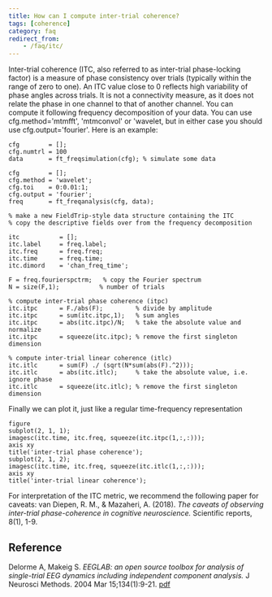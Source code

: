 ```yaml
---
title: How can I compute inter-trial coherence?
tags: [coherence]
category: faq
redirect_from:
    - /faq/itc/
---
```


Inter-trial coherence (ITC, also referred to as inter-trial phase-locking factor) is a measure of phase consistency over trials (typically within the range of zero to one). An ITC value close to 0 reflects high variability of phase angles across trials. It is not a connectivity measure, as it does not relate the phase in one channel to that of another channel. You can compute it following frequency decomposition of your data.
You can use cfg.method='mtmfft', 'mtmconvol' or 'wavelet, but in either case you should use cfg.output='fourier'. Here is an example:

    cfg        = [];
    cfg.numtrl = 100
    data       = ft_freqsimulation(cfg); % simulate some data

    cfg        = [];
    cfg.method = 'wavelet';
    cfg.toi    = 0:0.01:1;
    cfg.output = 'fourier';
    freq       = ft_freqanalysis(cfg, data);

    % make a new FieldTrip-style data structure containing the ITC
    % copy the descriptive fields over from the frequency decomposition

    itc           = [];
    itc.label     = freq.label;
    itc.freq      = freq.freq;
    itc.time      = freq.time;
    itc.dimord    = 'chan_freq_time';

    F = freq.fourierspctrm;   % copy the Fourier spectrum
    N = size(F,1);           % number of trials

    % compute inter-trial phase coherence (itpc)
    itc.itpc      = F./abs(F);         % divide by amplitude
    itc.itpc      = sum(itc.itpc,1);   % sum angles
    itc.itpc      = abs(itc.itpc)/N;   % take the absolute value and normalize
    itc.itpc      = squeeze(itc.itpc); % remove the first singleton dimension

    % compute inter-trial linear coherence (itlc)
    itc.itlc      = sum(F) ./ (sqrt(N*sum(abs(F).^2)));
    itc.itlc      = abs(itc.itlc);     % take the absolute value, i.e. ignore phase
    itc.itlc      = squeeze(itc.itlc); % remove the first singleton dimension

Finally we can plot it, just like a regular time-frequency representation

    figure
    subplot(2, 1, 1);
    imagesc(itc.time, itc.freq, squeeze(itc.itpc(1,:,:)));
    axis xy
    title('inter-trial phase coherence');
    subplot(2, 1, 2);
    imagesc(itc.time, itc.freq, squeeze(itc.itlc(1,:,:)));
    axis xy
    title('inter-trial linear coherence');

For interpretation of the ITC metric, we recommend the following paper for caveats: van Diepen, R. M., & Mazaheri, A. (2018). _The caveats of observing inter-trial phase-coherence in cognitive neuroscience._ Scientific reports, 8(1), 1-9. 

## Reference

Delorme A, Makeig S. _EEGLAB: an open source toolbox for analysis of single-trial EEG dynamics including independent component analysis._ J Neurosci Methods. 2004 Mar 15;134(1):9-21. [pdf](http://sccn.ucsd.edu/~scott/pdf/EEGLAB04.pdf)
